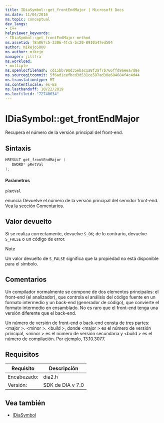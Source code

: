 ```yaml
---
title: IDiaSymbol::get_frontEndMajor | Microsoft Docs
ms.date: 11/04/2016
ms.topic: conceptual
dev_langs:
- C++
helpviewer_keywords:
- IDiaSymbol::get_frontEndMajor method
ms.assetid: f8a067c5-3306-4fc5-bc20-8910a47ed504
author: mikejo5000
ms.author: mikejo
manager: jillfra
ms.workload:
- multiple
ms.openlocfilehash: cd15bb798d35ebac1a8f3af7b766ffd9aeea7d8e
ms.sourcegitcommit: 5f6ad1cefbcd3d531ce587ad30e684684f4c4d44
ms.translationtype: MT
ms.contentlocale: es-ES
ms.lasthandoff: 10/22/2019
ms.locfileid: "72740634"
---
```

# <a name="idiasymbolget_frontendmajor"></a>IDiaSymbol::get_frontEndMajor
Recupera el número de la versión principal del front-end.

## <a name="syntax"></a>Sintaxis

```C++
HRESULT get_frontEndMajor ( 
   DWORD* pRetVal
);
```

#### <a name="parameters"></a>Parámetros
 `pRetVal`

enuncia Devuelve el número de la versión principal del servidor front-end. Vea la sección Comentarios.

## <a name="return-value"></a>Valor devuelto
 Si se realiza correctamente, devuelve `S_OK`; de lo contrario, devuelve `S_FALSE` o un código de error.

> [!NOTE]
> Un valor devuelto de `S_FALSE` significa que la propiedad no está disponible para el símbolo.

## <a name="remarks"></a>Comentarios
 Un compilador normalmente se compone de dos elementos principales: el front-end (el analizador), que controla el análisis del código fuente en un formato intermedio y un back-end (generador de código), que convierte el formato intermedio en ensamblado. No es raro que el front-end tenga una versión diferente que el back-end.

 Un número de versión de front-end o back-end consta de tres partes: \<major >. \<minor >. \<build >, donde \<major > es el número de versión principal, \<minor > es el número de versión secundaria y \<build > es el número de compilación. Por ejemplo, 13.10.3077.

## <a name="requirements"></a>Requisitos

|Requisito|Descripción|
|-----------------|-----------------|
|Encabezado:|dia2.h|
|Versión:|SDK de DIA v 7.0|

## <a name="see-also"></a>Vea también
- [IDiaSymbol](../../debugger/debug-interface-access/idiasymbol.md)